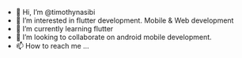 - 👋 Hi, I’m @timothynasibi
- 👀 I’m interested in flutter development. Mobile & Web development
- 🌱 I’m currently learning flutter 
- 💞️ I’m looking to collaborate on android mobile development.
- 📫 How to reach me ...

<!---
timothynasibi/timothynasibi is a ✨ special ✨ repository because its `README.md` (this file) appears on your GitHub profile.
You can click the Preview link to take a look at your changes.
--->
